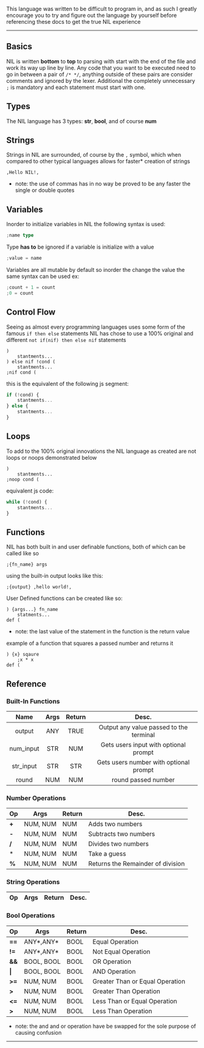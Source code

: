 This language was written to be difficult to program in, and as such I greatly encourage you to try and figure out the language by yourself before referencing these docs to get the true NIL experience

---

## Basics

NIL is written **bottom** to **top** to parsing with start with the end of the file and work its way up line by line. Any code that you want to be executed need to go in between a pair of `/* */`, anything outside of these pairs are consider comments and ignored by the lexer. Additional the completely unnecessary  ```;```  is mandatory and each statement must start with one.

## Types

The NIL language has 3 types: **str**, **bool**, and of course **num**

## Strings

Strings in NIL are surrounded, of course by the `,` symbol, which when compared to other typical languages allows for faster* creation of strings

```
,Hello NIL!,
```

* note: the use of commas has in no way be proved to be any faster the single or double quotes 

## Variables

Inorder to initialize variables in NIL the following syntax is used:

```rust
;name type
```

Type **has to** be ignored if a variable is initialize with a value

```rust
;value = name
```

Variables are all mutable by default so inorder the change the value the same syntax can be used ex:

```Rust
;count + 1 = count
;0 = count
```

## Control Flow

Seeing as almost every programming languages uses some form of the famous ```if then else``` statements NIL has chose to use a 100% original and different ```not if(nif) then else nif``` statements

```
)
    stantments...
) else nif !cond (
    stantments...
;nif cond (
```

this is the equivalent of the following js segment: 

```javascript
if (!cond) {
    stantments...
} else {
    stantments...
}
```

## Loops

To add to the 100% original innovations the NIL language as created are not loops or noops demonstrated below

```
)
    stantments...
;noop cond (
```

equivalent js code:

```js
while (!cond) {
    stantments...
}
```

## Functions

NIL has both built in and user definable functions, both of which can be called like so

```
;{fn_name} args
```

using the built-in output looks like this:

```
;{output} ,hello world!,
```

User Defined functions can be created like so:

```
) {args...} fn_name
    statments...
def (
```

* note:  the last value of the statement in the function is the return value

example of a function that squares a passed number and returns it 

```
) {x} sqaure
    ;x * x
def (
```

## Reference

### Built-In Functions

| Name      | Args | Return | Desc.                                   |
|:---------:|:----:|:------:|:---------------------------------------:|
| output    | ANY  | TRUE   | Output any value passed to the terminal |
| num_input | STR  | NUM    | Gets users input with optional prompt   |
| str_input | STR  | STR    | Gets users number with optional prompt  |
| round     | NUM  | NUM    | round passed number                     |

### Number Operations

| Op    | Args     | Return | Desc.                             |
| ----- | -------- | ------ | --------------------------------- |
| **+** | NUM, NUM | NUM    | Adds two numbers                  |
| **-** | NUM, NUM | NUM    | Subtracts two numbers             |
| **/** | NUM, NUM | NUM    | Divides two numbers               |
| *     | NUM, NUM | NUM    | Take a guess                      |
| **%** | NUM, NUM | NUM    | Returns the Remainder of division |

### String Operations

| Op  | Args | Return | Desc. |
| --- | ---- | ------ | ----- |

### Bool Operations

| Op     | Args       | Return | Desc.                           |
| ------ | ---------- | ------ | ------------------------------- |
| **==** | ANY*,ANY*  | BOOL   | Equal Operation                 |
| **!=** | ANY*,ANY*  | BOOL   | Not Equal Operation             |
| **&&** | BOOL, BOOL | BOOL   | OR Operation                    |
| **\|** | BOOL, BOOL | BOOL   | AND Operation                   |
| **>=** | NUM, NUM   | BOOL   | Greater Than or Equal Operation |
| **>**  | NUM, NUM   | BOOL   | Greater Than Operation          |
| **<=** | NUM, NUM   | BOOL   | Less Than or Equal Operation    |
| **>**  | NUM, NUM   | BOOL   | Less Than Operation             |

- note: the and and or operation have be swapped for the sole purpose of causing confusion

---
